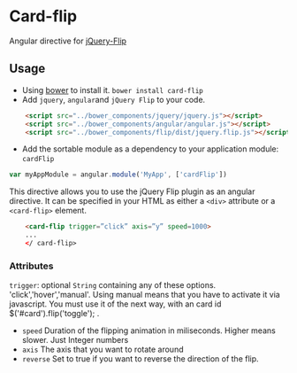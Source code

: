 Card-flip
======================
Angular directive for [jQuery-Flip](https://nnattawat.github.io/flip/)

Usage
-----

- Using [bower](http://bower.io/) to install it. `bower install card-flip`
- Add `jquery`, `angular`and `jQuery Flip` to your code.

```html
    <script src="../bower_components/jquery/jquery.js"></script>
    <script src="../bower_components/angular/angular.js"></script>
    <script src="../bower_components/flip/dist/jquery.flip.js"></script>
```

- Add the sortable module as a dependency to your application module: `cardFlip`

```js
var myAppModule = angular.module('MyApp', ['cardFlip'])
```

This directive allows you to use the jQuery Flip plugin as
an angular directive. It can be specified in your HTML
as either a `<div>` attribute or a `<card-flip>` element.

```html
    <card-flip trigger=”click” axis=”y” speed=1000>
    ...
    </ card-flip>
```

### Attributes ###
`trigger`: optional `String` containing any of these options. 'click','hover','manual'. Using manual means that you have to activate it via javascript. You must use it of the next way, with an card id $('#card').flip('toggle'); .
 - `speed` Duration of the flipping animation in miliseconds. Higher means slower. Just Integer numbers
 - `axis` The axis that you want to rotate around
 - `reverse` Set to true if you want to reverse the direction of the flip.

